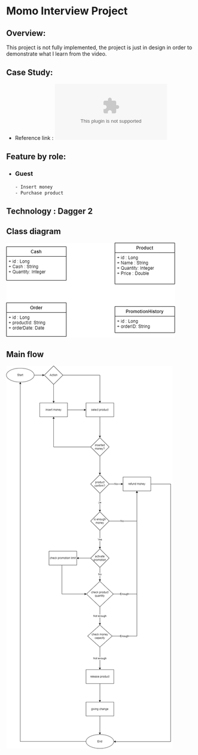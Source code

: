 # Momo Interview Project

## Overview:
  This project is not fully implemented, the project is just in design in order to demonstrate what I learn from the video.

## Case Study:
  - Reference link : ![link](https://github.com/ThienAnn-SE/interview/blob/main/SOF%20%26%20Open%20Platform%20-%20Ex%20interview.docx)

## Feature by role:
  - ### Guest
        - Insert money
        - Purchase product
## Technology : Dagger 2

## Class diagram
  ![Class diagram](https://github.com/ThienAnn-SE/interview/blob/main/images/momo.drawio.png)
  
## Main flow
  ![Main flow](https://github.com/ThienAnn-SE/interview/blob/main/images/main_flow.drawio.png)
